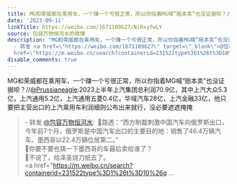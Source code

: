 ```yaml
---
title: MG和荣威都在乘用车，一个赚一个亏很正常，所以你指着MG喊“赔本卖”也没证据呗？//@Prussianeagle:2023上半年上汽集团总利润70.9亿，其中上汽大众5.3亿，上汽通...
date: '2023-09-11'
linkTitle: https://weibo.com/1671109627/NiRxyfwLY
source: 包容万物恒河水的微博
description: "MG和荣威都在乘用车，一个赚一个亏很正常，所以你指着MG喊“赔本卖”也没证据呗？//<a href=\"https://weibo.com/n/Prussianeagle\">@Prussianeagle</a>:2023上半年上汽集团总利润70.9亿，其中上汽大众5.3亿，上汽通用5.2亿，上汽通用五菱0.4亿，华域汽车28亿，上汽金融33亿，他只要把主营出口的上汽乘用车利润细则公布出来就行，没必要遮遮掩掩<br><blockquote>
  - 转发 <a href=\"https://weibo.com/1671109627\" target=\"_blank\">@包容万物恒河水</a>: \U0001F53A路透：“西方制裁刺激中国汽车向俄罗斯出口，今年前7个月，俄罗斯是中国汽车出口的主要目的地：销售了46.4万辆汽车。墨西哥以22.4万辆位居第二。”<br>\U0001F53A你要不要也猜一下墨西哥的车最后卖给谁了？<br>\U0001F53A不说了，给泽圣烧刀纸去了。<br><a
  href=\"https://m.weibo.cn/search?containerid=231522type%3D1%26t%3D10%26q ..."
disable_comments: true
---
```

MG和荣威都在乘用车，一个赚一个亏很正常，所以你指着MG喊“赔本卖”也没证据呗？//<a href="https://weibo.com/n/Prussianeagle">@Prussianeagle</a>:2023上半年上汽集团总利润70.9亿，其中上汽大众5.3亿，上汽通用5.2亿，上汽通用五菱0.4亿，华域汽车28亿，上汽金融33亿，他只要把主营出口的上汽乘用车利润细则公布出来就行，没必要遮遮掩掩<br><blockquote> - 转发 <a href="https://weibo.com/1671109627" target="_blank">@包容万物恒河水</a>: 🔺路透：“西方制裁刺激中国汽车向俄罗斯出口，今年前7个月，俄罗斯是中国汽车出口的主要目的地：销售了46.4万辆汽车。墨西哥以22.4万辆位居第二。”<br>🔺你要不要也猜一下墨西哥的车最后卖给谁了？<br>🔺不说了，给泽圣烧刀纸去了。<br><a href="https://m.weibo.cn/search?containerid=231522type%3D1%26t%3D10%26q ...